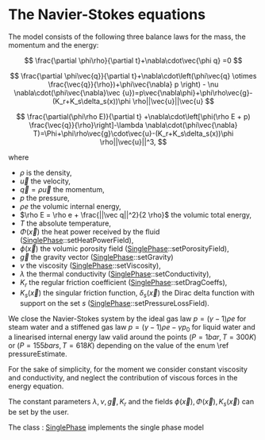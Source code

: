 The Navier-Stokes equations
===========================
The model consists of the following three balance laws for the mass, the momentum and the energy:
 
$$
\frac{\partial \phi\rho}{\partial t}+\nabla\cdot\vec{\phi q} =0
$$

$$
\frac{\partial \phi\vec{q}}{\partial t}+\nabla\cdot\left(\phi\vec{q} \otimes \frac{\vec{q}}{\rho})+\phi\vec{\nabla} p \right) - \nu \nabla\cdot(\phi\vec{\nabla}\vec {u})=p\vec{\nabla\phi}+\phi\rho\vec{g}- (K_r+K_s\delta_s(x))\phi \rho||\vec{u}||\vec{u}
$$

$$
\frac{\partial(\phi\rho E)}{\partial t} +\nabla\cdot\left[\phi(\rho E + p) \frac{\vec{q}}{\rho}\right]-\lambda \nabla\cdot(\phi\vec{\nabla} T)=\Phi+\phi\rho\vec{g}\cdot\vec{u}-(K_r+K_s\delta_s(x))\phi \rho||\vec{u}||^3,
$$

where 
- $\rho$ is the density,
- $\vec u$ the velocity,
- $\vec q = \rho \vec u$ the momentum,
- $p$ the pressure,
- $\rho e$ the volumic internal energy,
- $\rho E = \rho e + \frac{||\vec q||^2}{2 \rho}$ the volumic total energy,
- $T$ the absolute temperature,
- $\Phi(\vec x)$ the heat power received by the fluid  ([SinglePhase](../../Models/inc/SinglePhase.hxx)::setHeatPowerField),
- $\phi(\vec x)$ the volumic porosity field ([SinglePhase](../../Models/inc/SinglePhase.hxx)::setPorosityField),
- $\vec g$ the gravity vector ([SinglePhase](../../Models/inc/SinglePhase.hxx)::setGravity)
- $\nu$ the viscosity ([SinglePhase](../../Models/inc/SinglePhase.hxx)::setViscosity),
- $\lambda$ the thermal conductivity ([SinglePhase](../../Models/inc/SinglePhase.hxx)::setConductivity),
- $K_r$ the regular friction coefficient ([SinglePhase](../../Models/inc/SinglePhase.hxx)::setDragCoeffs),
- $K_s(\vec x)$ the singular friction function, $\delta_s(\vec x)$ the Dirac delta function with support on the set $s$ ([SinglePhase](../../Models/inc/SinglePhase.hxx)::setPressureLossField).

We close the Navier-Stokes system by the ideal gas law $p = (\gamma -1) \rho e$ for steam water 
and a stiffened gas law $p = (\gamma -1) \rho e -\gamma p_0$ for liquid water 
and a linearised internal energy law valid around the points $(P=1 bar, T=300K)$ 
or $(P=155 bars, T=618K)$ depending on the value of the enum \ref pressureEstimate.

For the sake of simplicity, for the moment we consider constant viscosity and conductivity, and neglect the contribution of viscous forces in the energy equation.

The constant parameters $\lambda, \nu,\vec g, K_r$ 
and the fields $\phi(\vec x), \Phi(\vec x), K_s(\vec x)$ can be set by the user.


The class : [SinglePhase](../../Models/inc/SinglePhase.hxx) implements the single phase model  

